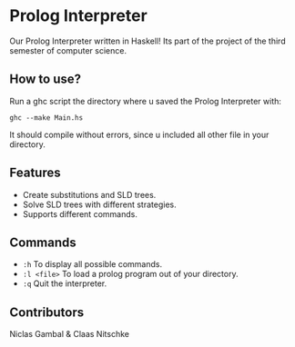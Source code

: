 # Prolog Interpreter
Our Prolog Interpreter written in Haskell! 
Its part of the project of the third semester of computer science. 
## How to use?
Run a ghc script the directory where u saved the Prolog Interpreter with:
``` 
ghc --make Main.hs
```
It should compile without errors, since u included all other file in your directory.
## Features
- Create substitutions and SLD trees.
- Solve SLD trees with different strategies.
- Supports different commands.
## Commands
- ``` :h ``` To display all possible commands.
- ``` :l <file> ``` To load a prolog program out of your directory.
- ``` :q ``` Quit the interpreter.
## Contributors
Niclas Gambal & Claas Nitschke